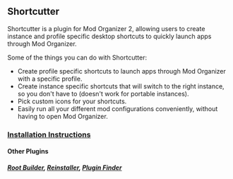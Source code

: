 ## Shortcutter
Shortcutter is a plugin for Mod Organizer 2, allowing users to create instance and profile specific desktop shortcuts to quickly launch apps through Mod Organizer.

Some of the things you can do with Shortcutter:
- Create profile specific shortcuts to launch apps through Mod Organizer with a specific profile.
- Create instance specific shortcuts that will switch to the right instance, so you don't have to (doesn't work for portable instances).
- Pick custom icons for your shortcuts.
- Easily run all your different mod configurations conveniently, without having to open Mod Organizer.

### [Installation Instructions](https://kezyma.github.io/?p=shortcutter)

#### Other Plugins
##### [Root Builder](https://www.nexusmods.com/skyrimspecialedition/mods/31720), [Reinstaller](https://www.nexusmods.com/skyrimspecialedition/mods/59292), [Plugin Finder](https://www.nexusmods.com/skyrimspecialedition/mods/59869)
